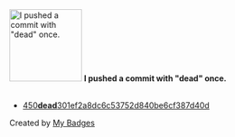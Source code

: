 <img src="https://my-badges.github.io/my-badges/dead-commit.png" alt="I pushed a commit with &quot;dead&quot; once." title="I pushed a commit with &quot;dead&quot; once." width="128">
<strong>I pushed a commit with &quot;dead&quot; once.</strong>
<br><br>

- <a href="https://github.com/EuDs63/EuDs63.github.io/commit/450dead301ef2a8dc6c53752d840be6cf387d40d">450<strong>dead</strong>301ef2a8dc6c53752d840be6cf387d40d</a>


Created by <a href="https://github.com/my-badges/my-badges">My Badges</a>